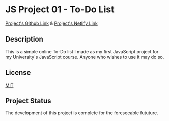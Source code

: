 # JS Project 01 - To-Do List
[Project's Github Link](https://luminietos.github.io/P01/) & [Project's Netlify Link](https://admirable-bavarois-7adc9c.netlify.app/)

## Description
This is a simple online To-Do list I made as my first JavaScript project for my University's JavaScript course. Anyone who wishes to use it may do so.

## License
[MIT](https://choosealicense.com/licenses/mit/)

## Project Status
The development of this project is complete for the foreseeable fututure.
